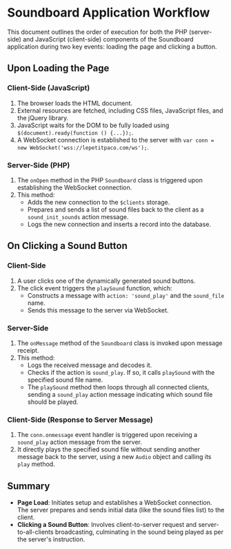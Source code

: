 # Soundboard Application Workflow

This document outlines the order of execution for both the PHP (server-side) and JavaScript (client-side) components of the Soundboard application during two key events: loading the page and clicking a button.

## Upon Loading the Page

### Client-Side (JavaScript)

1. The browser loads the HTML document.
2. External resources are fetched, including CSS files, JavaScript files, and the jQuery library.
3. JavaScript waits for the DOM to be fully loaded using `$(document).ready(function () {...});`.
4. A WebSocket connection is established to the server with `var conn = new WebSocket('wss://lepetitpaco.com/ws');`.

### Server-Side (PHP)

1. The `onOpen` method in the PHP `Soundboard` class is triggered upon establishing the WebSocket connection.
2. This method:
   - Adds the new connection to the `$clients` storage.
   - Prepares and sends a list of sound files back to the client as a `sound_init_sounds` action message.
   - Logs the new connection and inserts a record into the database.

## On Clicking a Sound Button

### Client-Side

1. A user clicks one of the dynamically generated sound buttons.
2. The click event triggers the `playSound` function, which:
   - Constructs a message with `action: 'sound_play'` and the `sound_file` name.
   - Sends this message to the server via WebSocket.

### Server-Side

1. The `onMessage` method of the `Soundboard` class is invoked upon message receipt.
2. This method:
   - Logs the received message and decodes it.
   - Checks if the action is `sound_play`. If so, it calls `playSound` with the specified sound file name.
   - The `playSound` method then loops through all connected clients, sending a `sound_play` action message indicating which sound file should be played.

### Client-Side (Response to Server Message)

1. The `conn.onmessage` event handler is triggered upon receiving a `sound_play` action message from the server.
2. It directly plays the specified sound file without sending another message back to the server, using a new `Audio` object and calling its `play` method.

## Summary

- **Page Load**: Initiates setup and establishes a WebSocket connection. The server prepares and sends initial data (like the sound files list) to the client.
- **Clicking a Sound Button**: Involves client-to-server request and server-to-all-clients broadcasting, culminating in the sound being played as per the server's instruction.
